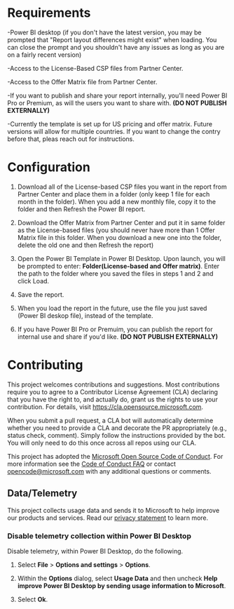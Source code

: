 # Requirements

-Power BI desktop (if you don't have the latest version, you may be prompted that "Report layout differences might exist" when loading.  You can close the prompt and you shouldn't have any issues as long as you are on a fairly recent version)

-Access to the License-Based CSP files from Partner Center.

-Access to the Offer Matrix file from Partner Center.

-If you want to publish and share your report internally, you'll need Power BI Pro or Premium, as will the users you want to share with. <b>(DO NOT PUBLISH EXTERNALLY)</b>

-Currently the template is set up for US pricing and offer matrix.  Future versions will allow for multiple countries.  If you want to change the contry before that, pleas reach out for instructions. 

# Configuration

1. Download all of the License-based CSP files you want in the report from Partner Center and place them in a folder (only keep 1 file for each month in the folder).  When you add a new monthly file, copy it to the folder and then Refresh the Power BI report.

2. Download the Offer Matrix from Partner Center and put it in same folder as the License-based files (you should never have more than 1 Offer Matrix file in this folder.  When you download a new one into the folder, delete the old one and then Refresh the report)

3. Open the Power BI Template in Power BI Desktop.  Upon launch, you will be prompted to enter: <b>Folder(License-based and Offer matrix)</b>.  Enter the path to the folder where you saved the files in steps 1 and 2 and click Load.

4. Save the report.

5. When you load the report in the future, use the file you just saved (Power BI deskop file), instead of the template.

6. If you have Power BI Pro or Premuim,  you can publish the report for internal use and share if you'd like. <b>(DO NOT PUBLISH EXTERNALLY)</b>

# Contributing

This project welcomes contributions and suggestions.  Most contributions require you to agree to a
Contributor License Agreement (CLA) declaring that you have the right to, and actually do, grant us
the rights to use your contribution. For details, visit https://cla.opensource.microsoft.com.

When you submit a pull request, a CLA bot will automatically determine whether you need to provide
a CLA and decorate the PR appropriately (e.g., status check, comment). Simply follow the instructions
provided by the bot. You will only need to do this once across all repos using our CLA.

This project has adopted the [Microsoft Open Source Code of Conduct](https://opensource.microsoft.com/codeofconduct/).
For more information see the [Code of Conduct FAQ](https://opensource.microsoft.com/codeofconduct/faq/) or
contact [opencode@microsoft.com](mailto:opencode@microsoft.com) with any additional questions or comments.

## Data/Telemetry

This project collects usage data and sends it to Microsoft to help improve our products and services. Read our [privacy statement](http://go.microsoft.com/fwlink/?LinkId=521839) to learn more.

### Disable telemetry collection within Power BI Desktop

Disable telemetry, within Power BI Desktop, do the following.

1. Select **File** > **Options and settings** > **Options**.

2. Within the **Options** dialog, select **Usage Data** and then uncheck **Help improve Power BI Desktop by sending usage information to Microsoft**.

3. Select **Ok**.
